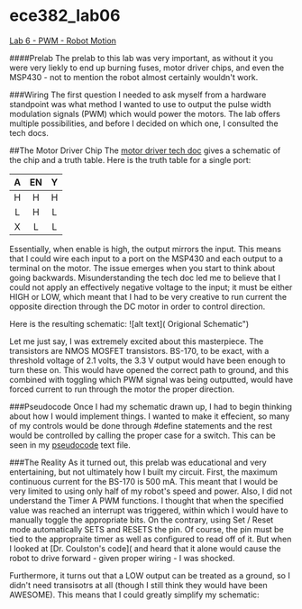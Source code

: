 ece382_lab06
============

[Lab 6 - PWM - Robot Motion](http://ece382.com/labs/lab6/index.html)

####Prelab
The prelab to this lab was very important, as without it you were very liekly to end up burning fuses, motor driver chips, and even the MSP430 - not to mention the robot almost certainly wouldn't work. 

###Wiring
The first question I needed to ask myself from a hardware standpoint was what method I wanted to use to output the pulse width modulation signals (PWM) which would power the motors. The lab offers multiple possibilities, and before I decided on which one, I consulted the tech docs.

##The Motor Driver Chip
The [motor driver tech doc](http://ece382.com/datasheets/SN754410.pdf) gives a schematic of the chip and a truth table. Here is the truth table for a single port:

| A | EN | Y |
|:-:|:--:|:-:|
| H |  H | H |
| L |  H | L |
| X |  L | L |

Essentially, when enable is high, the output mirrors the input. This means that I could wire each input to a port on the MSP430 and each output to a terminal on the motor. The issue emerges when you start to think about going backwards.
Misunderstanding the tech doc led me to believe that I could not apply an effectively negative voltage to the input; it must be either HIGH or LOW, which meant that I had to be very creative to run current the opposite direction through the DC motor in order to control direction.

Here is the resulting schematic:
![alt text]( Origional Schematic")

Let me just say, I was extremely excited about this masterpiece. The transistors are NMOS MOSFET transistors. BS-170, to be exact, with a threshold voltage of 2.1 volts, the 3.3 V output would have been enough to turn these on. This would have opened the correct path to ground, and this combined with toggling which PWM signal was being outputted, would have forced current to run through the motor the proper direction.

###Pseudocode
Once I had my schematic drawn up, I had to begin thinking about how I would implement things. I wanted to make it effecient, so many of my controls would be done through #define statements and the rest would be controlled by calling the proper case for a switch. This can be seen in my 
[pseudocode](https://github.com/byarbrough/ece382_lab06/blob/master/pseudoCode.txt) text file.

###The Reality
As it turned out, this prelab was educational and very entertaining, but not ultimately how I built my circuit. First, the maximum continuous current for the BS-170 is 500 mA. This meant that I would be very limited to using only half of my robot's speed and power. Also, I did not understand the Timer A PWM functions. I thought that when the specified value was reached an interrupt was triggered, within which I would have to manually toggle the appropriate bits. On the contrary, using Set / Reset mode automatically SETS and RESETS the pin. Of course, the pin must be tied to the appropraite timer as well as configured to read off of it. But when I looked at [Dr. Coulston's code]( and heard that it alone would cause the robot to drive forward - given proper wiring - I was shocked.

Furthermore, it turns out that a LOW output can be treated as a ground, so I didn't need transisotrs at all (though I still think they would have been AWESOME). This means that I could greatly simplify my schematic:
